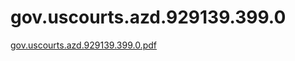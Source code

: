 # gov.uscourts.azd.929139.399.0

[gov.uscourts.azd.929139.399.0.pdf](gov%20uscourts%20azd%20929139%20399%200%20d5f83979df5a42d796f11088c30da703/gov.uscourts.azd.929139.399.0.pdf)